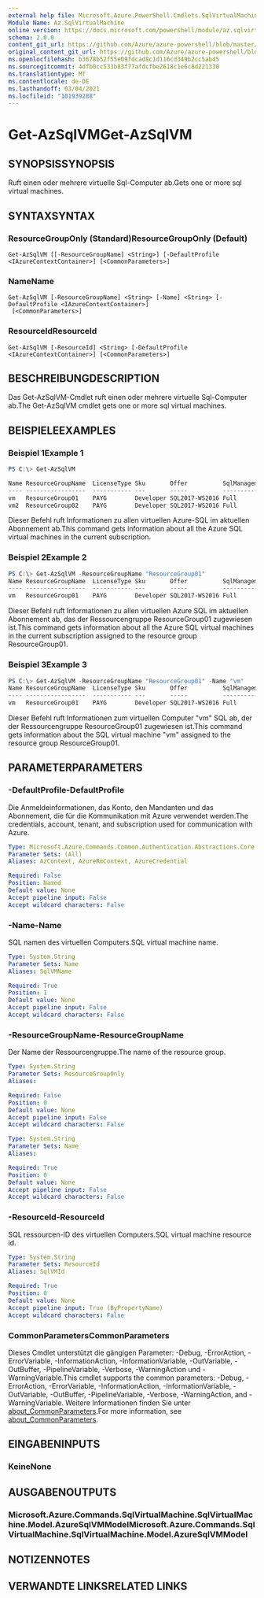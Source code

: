 ```yaml
---
external help file: Microsoft.Azure.PowerShell.Cmdlets.SqlVirtualMachine.dll-Help.xml
Module Name: Az.SqlVirtualMachine
online version: https://docs.microsoft.com/powershell/module/az.sqlvirtualmachine/get-azsqlvm
schema: 2.0.0
content_git_url: https://github.com/Azure/azure-powershell/blob/master/src/SqlVirtualMachine/SqlVirtualMachine/help/Get-AzSqlVM.md
original_content_git_url: https://github.com/Azure/azure-powershell/blob/master/src/SqlVirtualMachine/SqlVirtualMachine/help/Get-AzSqlVM.md
ms.openlocfilehash: b3678b52f55e09fdcad8c1d116cd349b2cc5ab45
ms.sourcegitcommit: 4dfb0cc533b83f77afdcfbe2618c1e6c8d221330
ms.translationtype: MT
ms.contentlocale: de-DE
ms.lasthandoff: 03/04/2021
ms.locfileid: "101939288"
---
```

# <span data-ttu-id="b1201-101">Get-AzSqlVM</span><span class="sxs-lookup"><span data-stu-id="b1201-101">Get-AzSqlVM</span></span>

## <span data-ttu-id="b1201-102">SYNOPSIS</span><span class="sxs-lookup"><span data-stu-id="b1201-102">SYNOPSIS</span></span>
<span data-ttu-id="b1201-103">Ruft einen oder mehrere virtuelle Sql-Computer ab.</span><span class="sxs-lookup"><span data-stu-id="b1201-103">Gets one or more sql virtual machines.</span></span>

## <span data-ttu-id="b1201-104">SYNTAX</span><span class="sxs-lookup"><span data-stu-id="b1201-104">SYNTAX</span></span>

### <span data-ttu-id="b1201-105">ResourceGroupOnly (Standard)</span><span class="sxs-lookup"><span data-stu-id="b1201-105">ResourceGroupOnly (Default)</span></span>
```
Get-AzSqlVM [[-ResourceGroupName] <String>] [-DefaultProfile <IAzureContextContainer>] [<CommonParameters>]
```

### <span data-ttu-id="b1201-106">Name</span><span class="sxs-lookup"><span data-stu-id="b1201-106">Name</span></span>
```
Get-AzSqlVM [-ResourceGroupName] <String> [-Name] <String> [-DefaultProfile <IAzureContextContainer>]
 [<CommonParameters>]
```

### <span data-ttu-id="b1201-107">ResourceId</span><span class="sxs-lookup"><span data-stu-id="b1201-107">ResourceId</span></span>
```
Get-AzSqlVM [-ResourceId] <String> [-DefaultProfile <IAzureContextContainer>] [<CommonParameters>]
```

## <span data-ttu-id="b1201-108">BESCHREIBUNG</span><span class="sxs-lookup"><span data-stu-id="b1201-108">DESCRIPTION</span></span>
<span data-ttu-id="b1201-109">Das Get-AzSqlVM-Cmdlet ruft einen oder mehrere virtuelle Sql-Computer ab.</span><span class="sxs-lookup"><span data-stu-id="b1201-109">The Get-AzSqlVM cmdlet gets one or more sql virtual machines.</span></span>

## <span data-ttu-id="b1201-110">BEISPIELE</span><span class="sxs-lookup"><span data-stu-id="b1201-110">EXAMPLES</span></span>

### <span data-ttu-id="b1201-111">Beispiel 1</span><span class="sxs-lookup"><span data-stu-id="b1201-111">Example 1</span></span>
```powershell
PS C:\> Get-AzSqlVM

Name ResourceGroupName  LicenseType Sku       Offer          SqlManagementType
---- -----------------  ----------- ---       -----          -----------------
vm   ResourceGroup01    PAYG        Developer SQL2017-WS2016 Full
vm2  ResourceGroup02    PAYG        Developer SQL2017-WS2016 Full
```

<span data-ttu-id="b1201-112">Dieser Befehl ruft Informationen zu allen virtuellen Azure-SQL im aktuellen Abonnement ab.</span><span class="sxs-lookup"><span data-stu-id="b1201-112">This command gets information about all the Azure SQL virtual machines in the current subscription.</span></span>

### <span data-ttu-id="b1201-113">Beispiel 2</span><span class="sxs-lookup"><span data-stu-id="b1201-113">Example 2</span></span>
```powershell
PS C:\> Get-AzSqlVM -ResourceGroupName "ResourceGroup01"
Name ResourceGroupName  LicenseType Sku       Offer          SqlManagementType
---- -----------------  ----------- ---       -----          -----------------
vm   ResourceGroup01    PAYG        Developer SQL2017-WS2016 Full
```

<span data-ttu-id="b1201-114">Dieser Befehl ruft Informationen zu allen virtuellen Azure SQL im aktuellen Abonnement ab, das der Ressourcengruppe ResourceGroup01 zugewiesen ist.</span><span class="sxs-lookup"><span data-stu-id="b1201-114">This command gets information about all the Azure SQL virtual machines in the current subscription assigned to the resource group ResourceGroup01.</span></span>

### <span data-ttu-id="b1201-115">Beispiel 3</span><span class="sxs-lookup"><span data-stu-id="b1201-115">Example 3</span></span>
```powershell
PS C:\> Get-AzSqlVM -ResourceGroupName "ResourceGroup01" -Name "vm"
Name ResourceGroupName  LicenseType Sku       Offer          SqlManagementType
---- -----------------  ----------- ---       -----          -----------------
vm   ResourceGroup01    PAYG        Developer SQL2017-WS2016 Full
```

<span data-ttu-id="b1201-116">Dieser Befehl ruft Informationen zum virtuellen Computer "vm" SQL ab, der der Ressourcengruppe ResourceGroup01 zugewiesen ist.</span><span class="sxs-lookup"><span data-stu-id="b1201-116">This command gets information about the SQL virtual machine "vm" assigned to the resource group ResourceGroup01.</span></span>

## <span data-ttu-id="b1201-117">PARAMETER</span><span class="sxs-lookup"><span data-stu-id="b1201-117">PARAMETERS</span></span>

### <span data-ttu-id="b1201-118">-DefaultProfile</span><span class="sxs-lookup"><span data-stu-id="b1201-118">-DefaultProfile</span></span>
<span data-ttu-id="b1201-119">Die Anmeldeinformationen, das Konto, den Mandanten und das Abonnement, die für die Kommunikation mit Azure verwendet werden.</span><span class="sxs-lookup"><span data-stu-id="b1201-119">The credentials, account, tenant, and subscription used for communication with Azure.</span></span>

```yaml
Type: Microsoft.Azure.Commands.Common.Authentication.Abstractions.Core.IAzureContextContainer
Parameter Sets: (All)
Aliases: AzContext, AzureRmContext, AzureCredential

Required: False
Position: Named
Default value: None
Accept pipeline input: False
Accept wildcard characters: False
```

### <span data-ttu-id="b1201-120">-Name</span><span class="sxs-lookup"><span data-stu-id="b1201-120">-Name</span></span>
<span data-ttu-id="b1201-121">SQL namen des virtuellen Computers.</span><span class="sxs-lookup"><span data-stu-id="b1201-121">SQL virtual machine name.</span></span>

```yaml
Type: System.String
Parameter Sets: Name
Aliases: SqlVMName

Required: True
Position: 1
Default value: None
Accept pipeline input: False
Accept wildcard characters: False
```

### <span data-ttu-id="b1201-122">-ResourceGroupName</span><span class="sxs-lookup"><span data-stu-id="b1201-122">-ResourceGroupName</span></span>
<span data-ttu-id="b1201-123">Der Name der Ressourcengruppe.</span><span class="sxs-lookup"><span data-stu-id="b1201-123">The name of the resource group.</span></span>

```yaml
Type: System.String
Parameter Sets: ResourceGroupOnly
Aliases:

Required: False
Position: 0
Default value: None
Accept pipeline input: False
Accept wildcard characters: False
```

```yaml
Type: System.String
Parameter Sets: Name
Aliases:

Required: True
Position: 0
Default value: None
Accept pipeline input: False
Accept wildcard characters: False
```

### <span data-ttu-id="b1201-124">-ResourceId</span><span class="sxs-lookup"><span data-stu-id="b1201-124">-ResourceId</span></span>
<span data-ttu-id="b1201-125">SQL ressourcen-ID des virtuellen Computers.</span><span class="sxs-lookup"><span data-stu-id="b1201-125">SQL virtual machine resource id.</span></span>

```yaml
Type: System.String
Parameter Sets: ResourceId
Aliases: SqlVMId

Required: True
Position: 0
Default value: None
Accept pipeline input: True (ByPropertyName)
Accept wildcard characters: False
```

### <span data-ttu-id="b1201-126">CommonParameters</span><span class="sxs-lookup"><span data-stu-id="b1201-126">CommonParameters</span></span>
<span data-ttu-id="b1201-127">Dieses Cmdlet unterstützt die gängigen Parameter: -Debug, -ErrorAction, -ErrorVariable, -InformationAction, -InformationVariable, -OutVariable, -OutBuffer, -PipelineVariable, -Verbose, -WarningAction und -WarningVariable.</span><span class="sxs-lookup"><span data-stu-id="b1201-127">This cmdlet supports the common parameters: -Debug, -ErrorAction, -ErrorVariable, -InformationAction, -InformationVariable, -OutVariable, -OutBuffer, -PipelineVariable, -Verbose, -WarningAction, and -WarningVariable.</span></span> <span data-ttu-id="b1201-128">Weitere Informationen finden Sie unter [about_CommonParameters](http://go.microsoft.com/fwlink/?LinkID=113216).</span><span class="sxs-lookup"><span data-stu-id="b1201-128">For more information, see [about_CommonParameters](http://go.microsoft.com/fwlink/?LinkID=113216).</span></span>

## <span data-ttu-id="b1201-129">EINGABEN</span><span class="sxs-lookup"><span data-stu-id="b1201-129">INPUTS</span></span>

### <span data-ttu-id="b1201-130">Keine</span><span class="sxs-lookup"><span data-stu-id="b1201-130">None</span></span>

## <span data-ttu-id="b1201-131">AUSGABEN</span><span class="sxs-lookup"><span data-stu-id="b1201-131">OUTPUTS</span></span>

### <span data-ttu-id="b1201-132">Microsoft.Azure.Commands.SqlVirtualMachine.SqlVirtualMachine.Model.AzureSqlVMModel</span><span class="sxs-lookup"><span data-stu-id="b1201-132">Microsoft.Azure.Commands.SqlVirtualMachine.SqlVirtualMachine.Model.AzureSqlVMModel</span></span>

## <span data-ttu-id="b1201-133">NOTIZEN</span><span class="sxs-lookup"><span data-stu-id="b1201-133">NOTES</span></span>

## <span data-ttu-id="b1201-134">VERWANDTE LINKS</span><span class="sxs-lookup"><span data-stu-id="b1201-134">RELATED LINKS</span></span>
